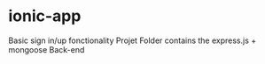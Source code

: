 # ionic-app

Basic sign in/up fonctionality 
Projet Folder contains the express.js + mongoose Back-end
